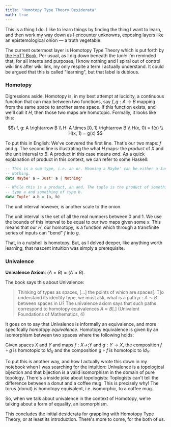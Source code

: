 ```yaml
---
title: "Homotopy Type Theory Desiderata"
math: true
---
```


This is a thing I do. I like to learn things by finding the thing I
want to learn, and then work my way down as I encounter unknowns,
exposing layers like an epistemological onion — a truth vegetable.

The current outermost layer is Homotopy Type Theory which is put forth
by [the HoTT Book](https://homotopytypetheory.org/book/). Per usual,
as I dig down beneath the _tunic_ I'm reminded that, for all intents
and purposes, I know nothing and I spiral out of control wiki link
after wiki link, my only respite a term I actually understand. It
could be argued that this is called "learning", but that label is
dubious.

### Homotopy

Digressions aside, Homotopy is, in my best attempt at lucidity, a
continuous function that can map between two functions, say $f,g: A
\rightarrow B$ mapping from the same space to another same space. If
this function exists, and we'll call it $H$, then those two maps are
homotopic. Formally, it looks like this:

$$\
f, g: A \rightarrow B \\
H: A \times [0, 1] \rightarrow B \\
H(x, 0) = f(x) \\
H(x, 1) = g(x)
$$

To put this in English: We've convered the first line.  That's our two
maps: $f$ and $g$. The second line is illustrating the what $H$ maps:
the _product_ of $X$ and the unit interval to $B$. A product in this
case means _and_. As a quick explanation of product in this context,
we can refer to some Haskell:

```haskell
-- This is a sum type, i.e. an or. Meaning a Maybe' can be either a Just' a or
-- Nothing.
data Maybe' a = Just' a | Nothing'

-- While this is a product, an and. The tuple is the product of something of
-- type a and something of type b.
data Tuple' a b = (a, b)
```

The unit interval however, is another scale to the onion.

The unit interval is the set of all the real numbers between $0$ and
$1$. We use the bounds of this interval to be equal to our two maps
given some $x$. This means that our $H$, our homotopy, is a function
which through a transfinite series of inputs can "bend" $f$ into $g$.

That, in a nutshell is homotopy. But, as I delved deeper, like
anything worth learning, that nascent intuition was simply a
prerequisite.

### Univalence

__Univalence Axiom__: $(A = B) \approx (A \approx B)$.

The book says this about Univalence:

> Thinking of types as spaces, [...] the points of which are
> spaces[. T]o understand its identity type, we must ask, what is a
> path $p : A \leadsto B$ between spaces in $U$? The univalence axiom
> says that such paths correspond to homotopy equivalences $A \approx
> B$[.] (Univalent Foundations of Mathematics, 4)

It goes on to say that Univalence is informally an equivalence, and
more specifcally _homotopy equivalence_. Homotopy equivalence is given
by an isomorphism between two spaces where the following holds:

Given spaces $X$ and $Y$ and maps $f: X \rightarrow; Y$ and $g: Y
\rightarrow X$, the composition $f \circ g$ is homotopic to $Id_X$ and
the composition $g \circ f$ is homotopic to $Id_Y$.

To put this is another way, and how I actually wrote this down in my
notebook when I was searching for the intuition: Univalence is a
topological bijection and that bijection is a valid isomorphism in the
domain of pure topology.  There's a inside joke about topologists:
Toplogists can't tell the difference between a donut and a coffee
mug.  This is precisely why!  The torus (donut) is homotopy
equivalent, i.e. isomorphic, to a coffee mug.

So, when we talk about univalence in the context of Homotopy, we're
talking about a form of equality, an isomorphism.

This concludes the initial desiderata for grappling with Homotopy Type
Theory, or at least its introduction.  There's more to come, for the
both of us.

